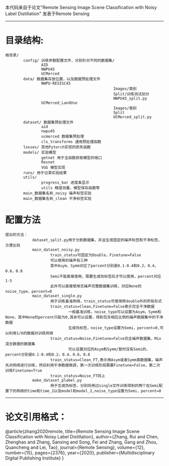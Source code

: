 本代码来自于论文"Remote Sensing Image Scene Classification with Noisy Label Distillation"
发表于Remote Sensing

----------


# 目录结构:

    根目录/
            config/ 训练参数配置文件，分别针对不同的数据集/
                    AID
                    NWPU45
                    UCMerced
            data/ 数据集存放位置，以及数据预处理文件
                    NWPU-RESISC45
                                                    Images/类别
                                                    Split/训练测试划分
                                                    NWPU45_split.py
                    UCMerced_LandUse
                                                    Images/类别
                                                    Split
                                                    UCMerced_split.py
            dataset/ 数据集预处理文件
                    aid
                    nwpu45
                    ucmerced 数据集预处理
                    cls_transforms 通用预处理函数
            losses/ 其他Pytorch实现的损失函数
            models/ 实验模型
                    getnet 用于主函数获取模型的端口
                    Resnet
                    VGG 模型实现
            runs/ 用于记录实验结果
            utils/ 
                    progress_bar 进度条显示
                    utils 精度测量，模型保存函数等
            main_数据集名称_noisy 噪声标签实验
            main_数据集名称_clean 干净标签实验

# 配置方法

    提出的方法：
                dataset_split.py用于分割数据集，并且生成固定的噪声标签和干净标签，方便比较
                main_dataset_noisy.py
                        train_status可固定为Double，Finetune=False
                        可以使用的噪声有三种
                        其中Asym，Symm对应了percent分别是0.1-0.4和0.2，0.4，0.6，0.8
                        Semi不能直接使用，需要生成伪标签后才可以使用，percent对应1-5
                        此外可以直接使用无噪声完整数据集训练，对应None的noise_type，percent=0
                main_dataset_single.py
                        用于训练基准网络，train_status可使用除double外的所有形式
                        train_status=Clean,Finetune=False表示完全干净数据
                                一般基准训练，noise_type可以设置为Asym，Symm和None，其中None的percent只能为0,其余可以设置，得到包含相应比例的噪声数据集中的干净数据
                                生成伪标签，noise_type设置为Semi，percent=0,可以利用1/6的数据对训练网络
                        train_status=Noise,Finetune=False完全噪声数据集，Mix混合数据的数据集
                                可以设置对应的Asym和Symm/暂时没有Semi的，percent分别是0.1-0.4和0.2，0.4，0.6，0.8
                        train_status=Clean_FT,表示用Asym或者Symm类数据集，噪声先对网络进行训练，然后利用干净数据微调，第一次训练阶段需要Finetune=False，第二次训练Finetune=True
                        train_status=Noise_FT同上
                make_dataset_plabel.py
                        用于生成伪标签，分别将用过single文件训练得到的两个在Semi配置下的网络的time和time_2以及model和model_2,noise_type设置为Semi，percent=0

----------


# 论文引用格式：
@article{zhang2020remote,
  title={Remote Sensing Image Scene Classification with Noisy Label Distillation},
  author={Zhang, Rui and Chen, Zhenghao and Zhang, Sanxing and Song, Fei and Zhang, Gang and Zhou, Quancheng and Lei, Tao},
  journal={Remote Sensing},
  volume={12},
  number={15},
  pages={2376},
  year={2020},
  publisher={Multidisciplinary Digital Publishing Institute}
}
